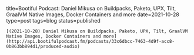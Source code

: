 
title=Bootiful Podcast: Daniel Mikusa on Buildpacks, Paketo, UPX, Tilt, GraalVM Native Images, Docker Containers and more
date=2021-10-28
type=post
tags=blog
status=published
~~~~~~
[(2021-10-28) Daniel Mikusa on Buildpacks, Paketo, UPX, Tilt, GraalVM Native Images, Docker Containers and more](http://api.bootifulpodcast.fm/podcasts/33c6dbcc-7463-4d9f-acc8-0b863bb894d1/produced-audio) 
            